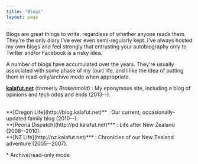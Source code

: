 ```yaml
---
title: "Blogs"
layout: page
---
```


Blogs are great things to write, regardless of whether anyone reads them. They're the only diary I've ever even
semi-regularly kept. I've always hosted my own blogs and feel strongly that entrusting your autobiography
only to Twitter and/or Facebook is a risky idea.

A number of blogs have accumulated over the years. They're usually associated with some phase of my (our)
life, and I like the idea of putting them in read-only/archive mode when appropriate.


**[kalafut.net](http://kalafut.net)** (formerly *Brokenmold*)
: My eponymous site, including a blog of opinions and tech odds and ends (2013--).

<br>
**[Oregon Life](http://blog.kalafut.net)**
: Our current, occasionally-updated family blog (2010--).

<br>
**[Peoria Dispatch](http://pd.kalafut.net)***
: Life after New Zealand (2008--2010).

<br>
**[NZ Life](http://nz.kalafut.net)***
: Chronicles of our New Zealand adventure (2005--2007).

\* Archive/read-only mode

